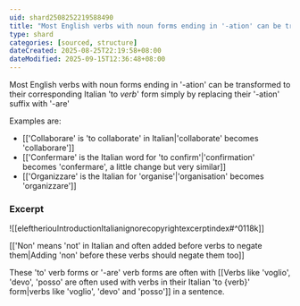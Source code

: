 ```yaml
---
uid: shard2508252219588490
title: "Most English verbs with noun forms ending in '-ation' can be transformed to their corresponding Italian 'to' verb form simply by replacing their '-ation' suffix with '-are'"
type: shard
categories: [sourced, structure]
dateCreated: 2025-08-25T22:19:58+08:00
dateModified: 2025-09-15T12:36:48+08:00
---
```

Most English verbs with noun forms ending in '-ation' can be transformed to their corresponding Italian 'to *verb*' form simply by replacing their '-ation' suffix with '-are'

Examples are:
- [['Collaborare' is 'to collaborate' in Italian|'collaborate' becomes 'collaborare']]
- [['Confermare' is the Italian word for 'to confirm'|'confirmation' becomes 'confermare', a little change but very similar]]
- [['Organizzare' is the Italian for 'organise'|'organisation' becomes 'organizzare']]

### Excerpt
![[eleftheriouIntroductionItalianignorecopyrightexcerptindex#^0118k]]

[['Non' means 'not' in Italian and often added before verbs to negate them|Adding 'non' before these verbs should negate them too]]

These 'to' verb forms or '-are' verb forms are often with [[Verbs like 'voglio', 'devo', 'posso' are often used with verbs in their Italian 'to {verb}' form|verbs like 'voglio', 'devo' and 'posso']] in a sentence.